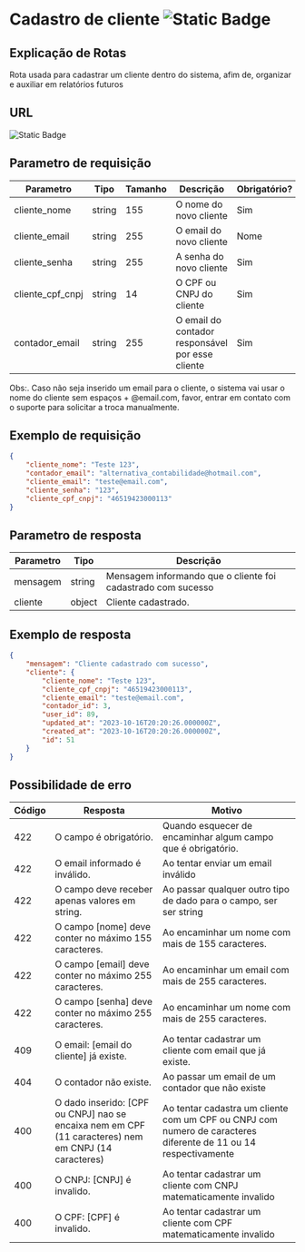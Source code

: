 # Cadastro de cliente ![Static Badge](https://img.shields.io/badge/Rota_autenticada-49CC90)

## Explicação de Rotas

Rota usada para cadastrar um cliente dentro do sistema, afim de, organizar e auxiliar em relatórios futuros

## URL

![Static Badge](https://img.shields.io/badge/POST-%2Fapi%2Fv1%2Finterno%2Fcliente%2Fcadastro-%2349CC90)

## Parametro de requisição

| Parametro        | Tipo   | Tamanho | Descrição                                        | Obrigatório? |
|------------------|--------|---------|--------------------------------------------------|--------------|
| cliente_nome     | string | 155     | O nome do novo cliente                           | Sim          |
| cliente_email    | string | 255     | O email do novo cliente                          | Nome         |
| cliente_senha    | string | 255     | A senha do novo cliente                          | Sim          |
| cliente_cpf_cnpj | string | 14      | O CPF ou CNPJ do cliente                         | Sim          |
| contador_email   | string | 255     | O email do contador responsável por esse cliente | Sim          |

Obs:. Caso não seja inserido um email para o cliente, o sistema vai usar o nome do cliente sem espaços + @email.com, favor, entrar em contato com o suporte para solicitar a troca manualmente.

## Exemplo de requisição

```json
{
    "cliente_nome": "Teste 123",
    "contador_email": "alternativa_contabilidade@hotmail.com",
    "cliente_email": "teste@email.com",
    "cliente_senha": "123",
    "cliente_cpf_cnpj": "46519423000113"
}
```

## Parametro de resposta

| Parametro | Tipo   | Descrição                                                     |
|-----------|--------|---------------------------------------------------------------|
| mensagem  | string | Mensagem informando que o cliente foi cadastrado com sucesso |
| cliente  | object | Cliente cadastrado.                                          |

## Exemplo de resposta

```json
{
    "mensagem": "Cliente cadastrado com sucesso",
    "cliente": {
        "cliente_nome": "Teste 123",
        "cliente_cpf_cnpj": "46519423000113",
        "cliente_email": "teste@email.com",
        "contador_id": 3,
        "user_id": 89,
        "updated_at": "2023-10-16T20:20:26.000000Z",
        "created_at": "2023-10-16T20:20:26.000000Z",
        "id": 51
    }
}
```

## Possibilidade de erro

| Código | Resposta                                                                                             | Motivo                                                                                                          |
|--------|------------------------------------------------------------------------------------------------------|-----------------------------------------------------------------------------------------------------------------|
| 422    | O campo é obrigatório.                                                                               | Quando esquecer de encaminhar algum campo que é obrigatório.                                                    |
| 422    | O email informado é inválido.                                                                        | Ao tentar enviar um email inválido                                                                              |
| 422    | O campo deve receber apenas valores em string.                                                       | Ao passar qualquer outro tipo de dado para o campo, ser ser string                                              |
| 422    | O campo [nome] deve conter no máximo 155 caracteres.                                                 | Ao encaminhar um nome com mais de 155 caracteres.                                                               |
| 422    | O campo [email] deve conter no máximo 255 caracteres.                                                | Ao encaminhar um email com mais de 255 caracteres.                                                              |
| 422    | O campo [senha] deve conter no máximo 255 caracteres.                                                | Ao encaminhar um nome com mais de 255 caracteres.                                                               |
| 409    | O email: [email do cliente] já existe.                                                               | Ao tentar cadastrar um cliente com email que já existe.                                                         |
| 404    | O contador não existe.                                                                               | Ao passar um email de um contador que não existe                                                                |
| 400    | O dado inserido: [CPF ou CNPJ] nao se encaixa nem em CPF (11 caracteres) nem em CNPJ (14 caracteres) | Ao tentar cadastra um cliente com um CPF ou CNPJ com numero de caracteres diferente de 11 ou 14 respectivamente |
| 400    | O CNPJ: [CNPJ] é invalido.                                                                           | Ao tentar cadastrar um cliente com CNPJ matematicamente invalido                                                |
| 400    | O CPF: [CPF] é invalido.                                                                             | Ao tentar cadastrar um cliente com CPF matematicamente invalido                                                 |
